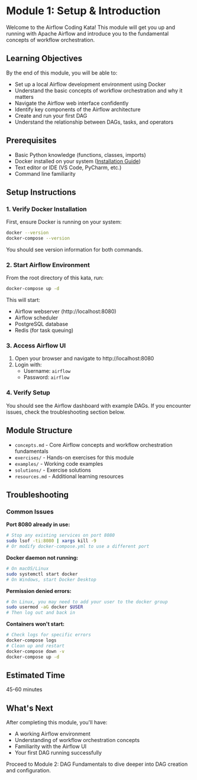 # Module 1: Setup & Introduction

Welcome to the Airflow Coding Kata! This module will get you up and running with Apache Airflow and introduce you to the fundamental concepts of workflow orchestration.

## Learning Objectives

By the end of this module, you will be able to:

- Set up a local Airflow development environment using Docker
- Understand the basic concepts of workflow orchestration and why it matters
- Navigate the Airflow web interface confidently
- Identify key components of the Airflow architecture
- Create and run your first DAG
- Understand the relationship between DAGs, tasks, and operators

## Prerequisites

- Basic Python knowledge (functions, classes, imports)
- Docker installed on your system ([Installation Guide](https://docs.docker.com/get-docker/))
- Text editor or IDE (VS Code, PyCharm, etc.)
- Command line familiarity

## Setup Instructions

### 1. Verify Docker Installation

First, ensure Docker is running on your system:

```bash
docker --version
docker-compose --version
```

You should see version information for both commands.

### 2. Start Airflow Environment

From the root directory of this kata, run:

```bash
docker-compose up -d
```

This will start:

- Airflow webserver (http://localhost:8080)
- Airflow scheduler
- PostgreSQL database
- Redis (for task queuing)

### 3. Access Airflow UI

1. Open your browser and navigate to http://localhost:8080
2. Login with:
   - Username: `airflow`
   - Password: `airflow`

### 4. Verify Setup

You should see the Airflow dashboard with example DAGs. If you encounter issues, check the troubleshooting section below.

## Module Structure

- `concepts.md` - Core Airflow concepts and workflow orchestration fundamentals
- `exercises/` - Hands-on exercises for this module
- `examples/` - Working code examples
- `solutions/` - Exercise solutions
- `resources.md` - Additional learning resources

## Troubleshooting

### Common Issues

**Port 8080 already in use:**

```bash
# Stop any existing services on port 8080
sudo lsof -ti:8080 | xargs kill -9
# Or modify docker-compose.yml to use a different port
```

**Docker daemon not running:**

```bash
# On macOS/Linux
sudo systemctl start docker
# On Windows, start Docker Desktop
```

**Permission denied errors:**

```bash
# On Linux, you may need to add your user to the docker group
sudo usermod -aG docker $USER
# Then log out and back in
```

**Containers won't start:**

```bash
# Check logs for specific errors
docker-compose logs
# Clean up and restart
docker-compose down -v
docker-compose up -d
```

## Estimated Time

45-60 minutes

## What's Next

After completing this module, you'll have:

- A working Airflow environment
- Understanding of workflow orchestration concepts
- Familiarity with the Airflow UI
- Your first DAG running successfully

Proceed to Module 2: DAG Fundamentals to dive deeper into DAG creation and configuration.
